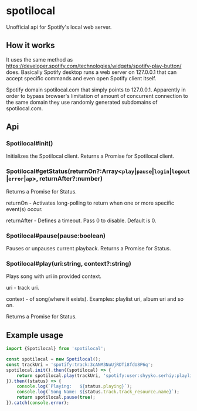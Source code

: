 # spotilocal
Unofficial api for Spotify's local web server.

## How it works
It uses the same method as https://developer.spotify.com/technologies/widgets/spotify-play-button/ does. 
Basically Spotify desktop runs a web server on 127.0.0.1 that can accept specific commands and even open 
Spotify client itself.  

Spotify domain spotilocal.com that simply points to 127.0.0.1. Apparently in order to bypass browser's 
limitation of amount of concurrent connection to the same domain they use randomly generated subdomains 
of spotilocal.com. 

## Api

### Spotilocal#init()

Initializes the Spotilocal client. Returns a Promise for Spotilocal client.

### Spotilocal#getStatus(returnOn?:Array<`play`|`pause`|`login`|`logout`|`error`|`ap`>, returnAfter?:number)

Returns a Promise for Status.

returnOn - Activates long-polling to return when one or more specific event(s) occur.

returnAfter - Defines a timeout. Pass 0 to disable. Default is 0.

### Spotilocal#pause(pause:boolean)

Pauses or unpauses current playback. Returns a Promise for Status.  

### Spotilocal#play(uri:string, context?:string)

Plays song with uri in provided context.

uri - track uri.

context - of song(where it exists). Examples: playlist uri, album uri and so on. 

Returns a Promise for Status. 

## Example usage 


```ts
import {Spotilocal} from 'spotilocal';

const spotilocal = new Spotilocal();
const trackUri = 'spotify:track:3cANM3NuUjRDTi8fdU8P6q';
spotilocal.init().then((spotilocal) => {
    return spotilocal.play(trackUri, 'spotify:user:shyyko.serhiy:playlist:4SdN0Re3tJg9uG08z2Gkr1')
}).then((status) => {
    console.log(`Playing:   ${status.playing}`);
    console.log(`Song Name: ${status.track.track_resource.name}`);
    return spotilocal.pause(true);
}).catch(console.error);
```


